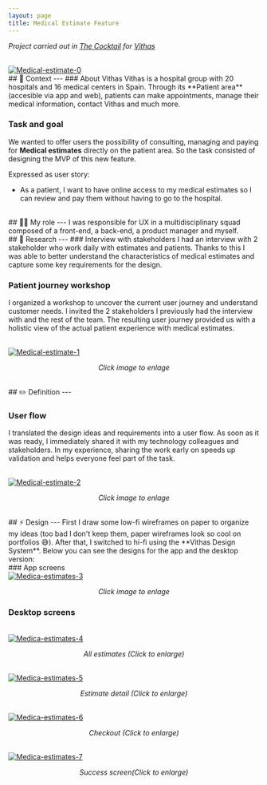 ```yaml
---
layout: page
title: Medical Estimate Feature
---
```



*Project carried out in [The Cocktail](https://the-cocktail.com/en) for [Vithas](https://vithas.es/home)*<br>

<br>
<a href="{{ https://danielszt.github.io/ }}/assets/VIT0.png" target="_blank"><img src="{{ https://danielszt.github.io/ }}/assets/VIT0.png" alt="Medical-estimate-0" class="inline"/></a>

<br>
## 🧭 Context
---
### About Vithas
Vithas is a hospital group with 20 hospitals and 16 medical centers in Spain. Through its **Patient area** (accesible via app and web), patients can make appointments, manage their medical information, contact Vithas and much more.

### Task and goal
We wanted to offer users the possibility of consulting, managing and paying for **Medical estimates** directly on the patient area. So the task consisted of designing the MVP of this new feature.

Expressed as user story:

- As a patient, I want to have online access to my medical estimates so I can review and pay them without having to go to the hospital.

<br>
## ☝🏻 My role 
---
I was responsible for UX in a multidisciplinary squad composed of a front-end, a back-end, a product manager and myself.

<br>
## 🔎 Research
---
### Interview with stakeholders
I had an interview with 2 stakeholder who work daily with estimates and patients. Thanks to this I was able to better understand the characteristics of medical estimates and capture some key requirements for the design.

### Patient journey workshop

I organized a workshop to uncover the current user journey and understand customer needs. I invited the 2 stakeholders I previously had the interview with and the rest of the team. The resulting user journey provided us with a holistic view of the actual patient experience with medical estimates.

<br>
<a href="{{ https://danielszt.github.io/ }}/assets/VIT1.png" target="_blank"><img src="{{ https://danielszt.github.io/ }}/assets/VIT1.png" alt="Medical-estimate-1" class="inline"/></a>
<p><em><center>Click image to enlage</center></em></p>

<br>
## ✏️ Definition
---

### User flow
I translated the design ideas and requirements into a user flow. As soon as it was ready, I immediately shared it with my technology colleagues and stakeholders. In my experience, sharing the work early on speeds up validation and helps everyone feel part of the task.

<br>
<a href="{{ https://danielszt.github.io/ }}/assets/VIT2.png" target="_blank"><img src="{{ https://danielszt.github.io/ }}/assets/VIT2.png" alt="Medical-estimate-2" class="inline"/></a>
<p><em><center>Click image to enlage</center></em></p>

<br>
## ⚡ Design
---
First I draw some low-fi wireframes on paper to organize my ideas (too bad I don't keep them, paper wireframes look so cool on portfolios 😅). After that, I switched to hi-fi using the **Vithas Design System**. Below you can see the designs for the app and the desktop version:

<br>
### App screens 

<br>
<a href="{{ https://danielszt.github.io/ }}/assets/VIT3.png" target="_blank"><img src="{{ https://danielszt.github.io/ }}/assets/VIT3.png" alt="Medica-estimates-3" class="inline"/></a>
<p><em><center>Click image to enlage</center></em></p>


### Desktop screens

<br>
<a href="{{ https://danielszt.github.io/ }}/assets/VIT4.png" target="_blank"><img src="{{ https://danielszt.github.io/ }}/assets/VIT4.png" alt="Medica-estimates-4" class="inline"/></a>
<p><em><center>All estimates (Click to enlarge)</center></em></p>

<br>
<a href="{{ https://danielszt.github.io/ }}/assets/VIT5.png" target="_blank"><img src="{{ https://danielszt.github.io/ }}/assets/VIT5.png" alt="Medica-estimates-5" class="inline"/></a>
<p><em><center>Estimate detail (Click to enlarge)</center></em></p>

<br>
<a href="{{ https://danielszt.github.io/ }}/assets/VIT6.png" target="_blank"><img src="{{ https://danielszt.github.io/ }}/assets/VIT6.png" alt="Medica-estimates-6" class="inline"/></a>
<p><em><center>Checkout (Click to enlarge)</center></em></p>

<br>
<a href="{{ https://danielszt.github.io/ }}/assets/VIT7.png" target="_blank"><img src="{{ https://danielszt.github.io/ }}/assets/VIT7.png" alt="Medica-estimates-7" class="inline"/></a>
<p><em><center>Success screen(Click to enlarge)</center></em></p>



